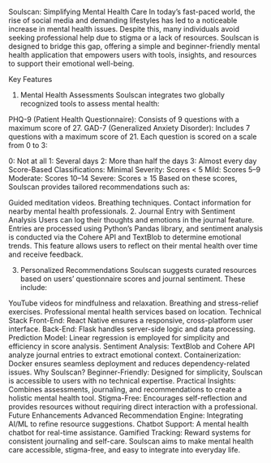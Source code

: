 Soulscan: Simplifying Mental Health Care
In today’s fast-paced world, the rise of social media and demanding lifestyles has led to a noticeable increase in mental health issues. Despite this, many individuals avoid seeking professional help due to stigma or a lack of resources. Soulscan is designed to bridge this gap, offering a simple and beginner-friendly mental health application that empowers users with tools, insights, and resources to support their emotional well-being.

Key Features
1. Mental Health Assessments
Soulscan integrates two globally recognized tools to assess mental health:

PHQ-9 (Patient Health Questionnaire): Consists of 9 questions with a maximum score of 27.
GAD-7 (Generalized Anxiety Disorder): Includes 7 questions with a maximum score of 21.
Each question is scored on a scale from 0 to 3:

0: Not at all
1: Several days
2: More than half the days
3: Almost every day
Score-Based Classifications:
Minimal Severity: Scores < 5
Mild: Scores 5–9
Moderate: Scores 10–14
Severe: Scores ≥ 15
Based on these scores, Soulscan provides tailored recommendations such as:

Guided meditation videos.
Breathing techniques.
Contact information for nearby mental health professionals.
2. Journal Entry with Sentiment Analysis
Users can log their thoughts and emotions in the journal feature. Entries are processed using Python’s Pandas library, and sentiment analysis is conducted via the Cohere API and TextBlob to determine emotional trends. This feature allows users to reflect on their mental health over time and receive feedback.

3. Personalized Recommendations
Soulscan suggests curated resources based on users’ questionnaire scores and journal sentiment. These include:

YouTube videos for mindfulness and relaxation.
Breathing and stress-relief exercises.
Professional mental health services based on location.
Technical Stack
Front-End: React Native ensures a responsive, cross-platform user interface.
Back-End: Flask handles server-side logic and data processing.
Prediction Model: Linear regression is employed for simplicity and efficiency in score analysis.
Sentiment Analysis: TextBlob and Cohere API analyze journal entries to extract emotional context.
Containerization: Docker ensures seamless deployment and reduces dependency-related issues.
Why Soulscan?
Beginner-Friendly: Designed for simplicity, Soulscan is accessible to users with no technical expertise.
Practical Insights: Combines assessments, journaling, and recommendations to create a holistic mental health tool.
Stigma-Free: Encourages self-reflection and provides resources without requiring direct interaction with a professional.
Future Enhancements
Advanced Recommendation Engine: Integrating AI/ML to refine resource suggestions.
Chatbot Support: A mental health chatbot for real-time assistance.
Gamified Tracking: Reward systems for consistent journaling and self-care.
Soulscan aims to make mental health care accessible, stigma-free, and easy to integrate into everyday life.

